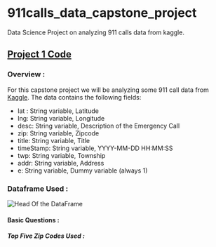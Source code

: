 # 911calls_data_capstone_project
Data Science Project on analyzing 911 calls data from kaggle.

## [Project 1 Code](https://github.com/TatyaVichu/911calls_data_capstone_project/blob/main/01-911%20Calls%20Data%20Capstone%20Project.ipynb)

### Overview :  

For this capstone project we will be analyzing some 911 call data from [Kaggle](https://www.kaggle.com/). The data contains the following fields:

<ul>
<li>lat : String variable, Latitude</li>
<li>lng: String variable, Longitude</li>
<li>desc: String variable, Description of the Emergency Call</li>
<li>zip: String variable, Zipcode</li>
<li>title: String variable, Title</li>
<li>timeStamp: String variable, YYYY-MM-DD HH:MM:SS</li>
<li>twp: String variable, Township</li>
<li>addr: String variable, Address</li>
<li>e: String variable, Dummy variable (always 1)</li>
</ul>

### Dataframe Used : 

![Head Of the DataFrame](https://github.com/TatyaVichu/911calls_data_capstone_project/blob/main/Images/2022-09-05_07-54.png)

#### Basic Questions :

##### Top Five Zip Codes Used : 

